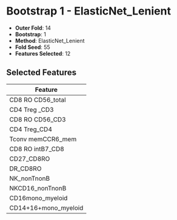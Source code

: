 # Bootstrap 1 - ElasticNet_Lenient

- **Outer Fold**: 14
- **Bootstrap**: 1
- **Method**: ElasticNet_Lenient
- **Fold Seed**: 55
- **Features Selected**: 12

## Selected Features

| Feature |
|---------|
| CD8 RO CD56_total |
| CD4 Treg _CD3 |
| CD8 RO CD56_CD3 |
| CD4 Treg_CD4 |
| Tconv memCCR6_mem |
| CD8 RO intB7_CD8 |
| CD27_CD8RO |
| DR_CD8RO |
| NK_nonTnonB |
| NKCD16_nonTnonB |
| CD16mono_myeloid |
| CD14+16+mono_myeloid |

